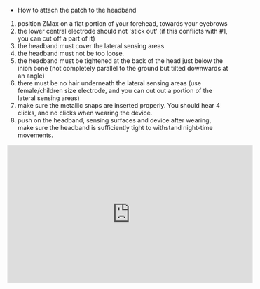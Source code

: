 * How to attach the patch to the headband

1. position ZMax on a flat portion of your forehead, towards your eyebrows
2. the lower central electrode should not 'stick out' (if this conflicts with #1, you can cut off a part of it)
3. the headband must cover the lateral sensing areas
4. the headband must not be too loose.
5. the headband must be tightened at the back of the head just below the inion bone (not completely parallel to the ground but tilted downwards at an angle)
6. there must be no hair underneath the lateral sensing areas (use female/children size electrode, and you can cut out a portion of the lateral sensing areas)
7. make sure the metallic snaps are inserted properly. You should hear 4 clicks, and no clicks when wearing the device.
8. push on the headband, sensing surfaces and device after wearing, make sure the headband is sufficiently tight to withstand night-time movements.

<iframe width="560" height="315" 
        src="https://www.youtube.com/embed/TRJcIeSam28?si=GqUzpNKyhvF2rIvF&rel=0" 
        title="YouTube video player" 
        frameborder="0" 
        allow="accelerometer; autoplay; clipboard-write; encrypted-media; gyroscope; web-share" 
        referrerpolicy="strict-origin-when-cross-origin" 
        allowfullscreen>
</iframe>